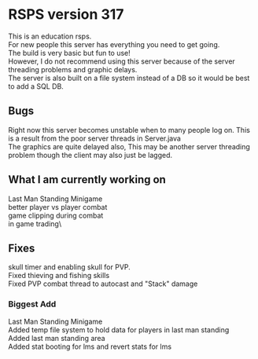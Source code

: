 # RSPS version 317
This is an education rsps.\
For new people this server has everything you need to get going.\
The build is very basic but fun to use!\
However, I do not recommend using this server because of the server threading problems and graphic delays.\
The server is also built on a file system instead of a DB so it would be best to add a SQL DB.
 
## Bugs
Right now this server becomes unstable when to many people log on. This is a result from the poor server threads in Server.java\
The graphics are quite delayed also, This may be another server threading problem though the client may also just be lagged. 

## What I am currently working on
Last Man Standing Minigame\
better player vs player combat\
game clipping during combat\
in game trading\

## Fixes
skull timer and enabling skull for PVP.\
Fixed thieving and fishing skills\
Fixed PVP combat thread to autocast and "Stack" damage

### Biggest Add
Last Man Standing Minigame\
Added temp file system to hold data for players in last man standing\
Added last man standing area\
Added stat booting for lms and revert stats for lms
